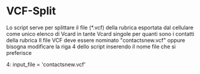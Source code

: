 # VCF-Split

Lo script serve per splittare il file (*.vcf) della rubrica esportata dal cellulare come unico elenco di Vcard in tante Vcard singole per quanti sono i contatti della rubrica
Il file VCF deve essere nominato "contactsnew.vcf"
oppure bisogna modificare la riga 4 dello script inserendo il nome file che si preferisce

4: input_file = 'contactsnew.vcf'

